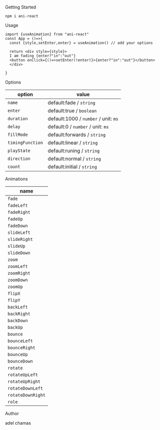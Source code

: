 Getting Started

```
npm i ani-react
```

Usage

```
import {useAnimation} from "ani-react"
const App = ()=>{
  const {style,setEnter,enter} = useAnimation() // add your options

  return <div style={style}>
  I am fading {enter?"in":"out"}
  <button onClick={()=>setEnter(!enter)}>{enter?"in":"out"}</button>
  </div>

}
```

Options

| option           | value                                |
| ---------------- | ------------------------------------ |
| `name`           | default:fade / `string`              |
| `enter`          | default:true / `boolean`             |
| `duration`       | default:1000 / `number` / unit: `ms` |
| `delay`          | default:0 / `number` / unit: `ms`    |
| `fillMode`       | default:forwards / `string`          |
| `timingFunction` | default:linear / `string`            |
| `playState`      | default:runing / `string`            |
| `direction`      | default:normal / `string`            |
| `count`          | default:initial / `string`           |

Animations

| name              |
| ----------------- |
| `fade`            |
| `fadeLeft`        |
| `fadeRight`       |
| `fadeUp`          |
| `fadeDown`        |
| `slideLeft`       |
| `slideRight`      |
| `slideUp`         |
| `slideDown`       |
| `zoom`            |
| `zoomLeft`        |
| `zoomRight`       |
| `zoomDown`        |
| `zoomUp`          |
| `flipX`           |
| `flipY`           |
| `backLeft`        |
| `backRight`       |
| `backDown`        |
| `backUp`          |
| `bounce`          |
| `bounceLeft`      |
| `bounceRight`     |
| `bounceUp`        |
| `bounceDown`      |
| `rotate`          |
| `rotateUpLeft`    |
| `rotateUpRight`   |
| `rotateDownLeft`  |
| `rotateDownRight` |
| `role`            |

Author

adel chamas
